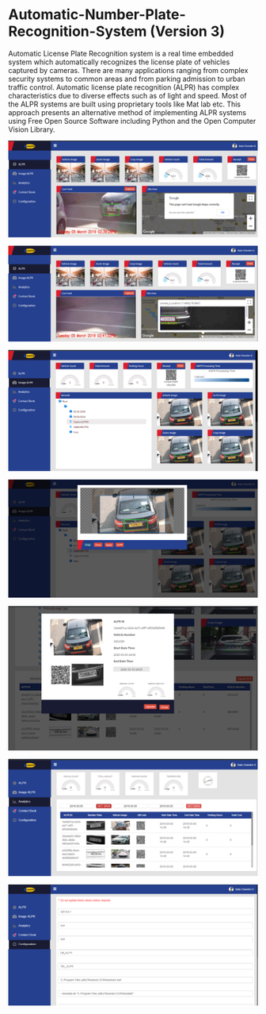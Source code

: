 # Automatic-Number-Plate-Recognition-System (Version 3)

Automatic License Plate Recognition system is a real time embedded system which automatically recognizes the license plate of vehicles captured by cameras. There are many applications ranging from complex security systems to common areas and from parking admission to urban traffic control. Automatic license plate recognition (ALPR) has complex characteristics due to diverse effects such as of light and speed. Most of the ALPR systems are built using proprietary tools like Mat lab etc. This approach presents an alternative method of implementing ALPR systems using Free Open Source Software including Python and the Open Computer Vision Library.

![Alt text](https://raw.githubusercontent.com/balachander1205/Automatic-Number-Plate-Recognition-System-V3-/master/images/Screenshot%20(181).png)

![Alt text](https://raw.githubusercontent.com/balachander1205/Automatic-Number-Plate-Recognition-System-V3-/master/images/Screenshot%20(189).png)

![Alt text](https://raw.githubusercontent.com/balachander1205/Automatic-Number-Plate-Recognition-System-V3-/master/images/Screenshot%20(184).png)

![Alt text](https://raw.githubusercontent.com/balachander1205/Automatic-Number-Plate-Recognition-System-V3-/master/images/Screenshot%20(185).png)

![Alt text](https://raw.githubusercontent.com/balachander1205/Automatic-Number-Plate-Recognition-System-V3-/master/images/Screenshot%20(186).png)

![Alt text](https://raw.githubusercontent.com/balachander1205/Automatic-Number-Plate-Recognition-System-V3-/master/images/Screenshot%20(187).png)

![Alt text](https://raw.githubusercontent.com/balachander1205/Automatic-Number-Plate-Recognition-System-V3-/master/images/Screenshot%20(188).png)
